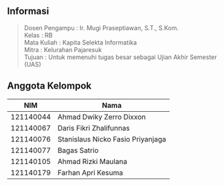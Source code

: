 ## Informasi
> Dosen Pengampu  : Ir. Mugi Praseptiawan, S.T., S.Kom. <br>
> Kelas           : RB <br>
> Mata Kuliah     : Kapita Selekta Informatika <br>
> Mitra           : Kelurahan Pajaresuk <br>
> Tujuan          : Untuk memenuhi tugas besar sebagai Ujian Akhir Semester (UAS) <br>


## Anggota Kelompok
| NIM  | Nama |
| ------------- | ------------- |
| 121140044  | Ahmad Dwiky Zerro Dixxon  |
| 121140067  | Daris Fikri Zhalifunnas  |
| 121140076  | Stanislaus Nicko Fasio Priyanjaga  |
| 121140077  | Bagas Satrio  |
| 121140105  | Ahmad Rizki Maulana  |
| 121140179  | Farhan Apri Kesuma  |
